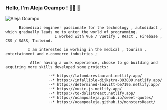 ### Hello, I'm Aleja Ocampo ! 👩‍💻 👋

 ![Aleja Ocampo](https://blog-cms.workifit.com/wp-content/uploads/2021/01/0_K2WLMTExLyida7OR.gif)


          Biomedical engineer passionate for the technology , autodidact , which gradually leads me to enter the world of programming. 
                          I worked with Vue / Vuetify , React , Firebase , CSS / SASS, Tailwind.

              I am interested in working in the medical , tourism , entertainment and e-commerce industries ;

               After having a work experience, choose to go building and acquiring more skills developed some projects:
                        
                       ⋅⋅* https://lafondarestaurant.netlify.app/
                       ⋅⋅* https://infallible-dijkstra-093809.netlify.app/
                       ⋅⋅* https://determined-leavitt-be7195.netlify.app/
                       ⋅⋅* https://music-js.netlify.app/
                       ⋅⋅* https://to-dolistreact.netlify.app/
                       ⋅⋅* https://ocampoaleja.github.io/sweet-quotes/
                       ⋅⋅* https://ocampoaleja.github.io/monstersReact/
